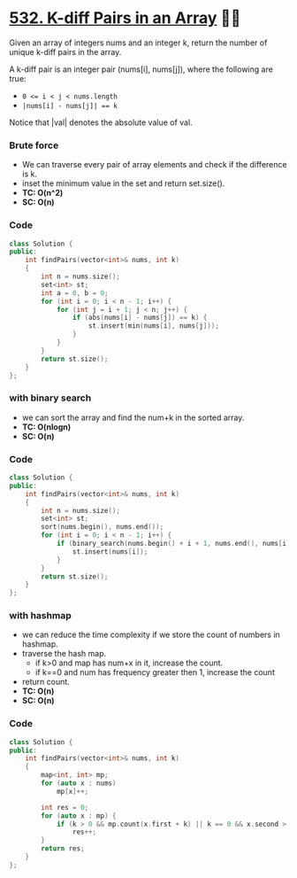 # [532. K-diff Pairs in an Array](https://leetcode.com/problems/k-diff-pairs-in-an-array/) 🌟🌟

Given an array of integers nums and an integer k, return the number of unique k-diff pairs in the array.

A k-diff pair is an integer pair (nums[i], nums[j]), where the following are true:

-   `0 <= i < j < nums.length`
-   `|nums[i] - nums[j]| == k`

Notice that |val| denotes the absolute value of val.

### Brute force

-   We can traverse every pair of array elements and check if the difference is k.
-   inset the minimum value in the set and return set.size().
-   **TC: O(n^2)**
-   **SC: O(n)**

### Code

```cpp
class Solution {
public:
    int findPairs(vector<int>& nums, int k)
    {
        int n = nums.size();
        set<int> st;
        int a = 0, b = 0;
        for (int i = 0; i < n - 1; i++) {
            for (int j = i + 1; j < n; j++) {
                if (abs(nums[i] - nums[j]) == k) {
                    st.insert(min(nums[i], nums[j]));
                }
            }
        }
        return st.size();
    }
};
```

### with binary search

-   we can sort the array and find the num+k in the sorted array.
-   **TC: O(nlogn)**
-   **SC: O(n)**

### Code

```cpp
class Solution {
public:
    int findPairs(vector<int>& nums, int k)
    {
        int n = nums.size();
        set<int> st;
        sort(nums.begin(), nums.end());
        for (int i = 0; i < n - 1; i++) {
            if (binary_search(nums.begin() + i + 1, nums.end(), nums[i] + k)) {
                st.insert(nums[i]);
            }
        }
        return st.size();
    }
};
```

### with hashmap

-   we can reduce the time complexity if we store the count of numbers in hashmap.
-   traverse the hash map.
    -   if k>0 and map has num+x in it, increase the count.
    -   if k==0 and num has frequency greater then 1, increase the count
-   return count.
-   **TC: O(n)**
-   **SC: O(n)**

### Code

```cpp
class Solution {
public:
    int findPairs(vector<int>& nums, int k)
    {
        map<int, int> mp;
        for (auto x : nums)
            mp[x]++;

        int res = 0;
        for (auto x : mp) {
            if (k > 0 && mp.count(x.first + k) || k == 0 && x.second > 1)
                res++;
        }
        return res;
    }
};
```
